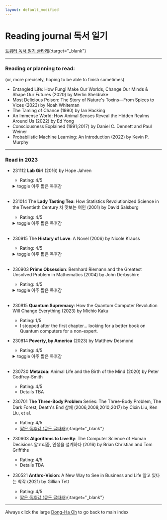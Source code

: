 ```yaml
---
layout: default_modified
---
```


# Reading journal 독서 일기

[트위터 독서 일기 글타래](https://twitter.com/inspirace/status/1657732994403016705){:target="_blank"}

___
### Reading or planning to read:
(or, more precisely, hoping to be able to finish sometimes)
- Entangled Life: How Fungi Make Our Worlds, Change Our Minds & Shape Our Futures (2020) by Merlin Sheldrake
- Most Delicious Poison: The Story of Nature's Toxins—From Spices to Vices (2023) by Noah Whiteman
- The Taming of Chance (1990) by Ian Hacking
- An Immense World: How Animal Senses Reveal the Hidden Realms Around Us (2022) by Ed Yong
- Consciousness Explained (1991;2017) by Daniel C. Dennett and Paul Weiner
- Probabilistic Machine Learning: An Introduction (2022) by Kevin P. Murphy

___
### Read in 2023

- 231112 **Lab Girl** (2016) by Hope Jahren
  - Rating: 4/5
  <details markdown=1><summary markdown="span"> toggle 아주 짧은 독후감 </summary>
  - TBA
  - [트위터 인용 타래](https://twitter.com/inspirace/status/1713711353007935738){:target="_blank"} 
  </details><br>

- 231014 The **Lady Tasting Tea**: How Statistics Revolutionized Science in the Twentieth Century 차 맛보는 여인 (2001) by David Salsburg
  - Rating: 4/5
  <details markdown=1><summary markdown="span"> toggle 아주 짧은 독후감 </summary>
  - "통계학과 추천 도서" 라는 말이 딱 맞다고 생각한다. 2008년 처음 샀을 때는 잘 읽히지 않았는데, 이후 연구/공부/일 하다가 통계 때문에 고민해 본 경험 때문인지 이번에는 즐겁게 읽었다.
  - 2008년에 이걸 다 읽고 새길 여력/능력이 되었다면, 이후 연구 생활 좀 더 세련되게, 또 주어진 방법론 따라가기보다 때때로 문제에 직접 대들려고 좀 더 발버둥칠 수 있지 않았을까 (아님 ㅎㅎ).
  - 확률/통계학 발전에 족적을 남긴 등장 인물들이 7, 80대 노년까지 왕성한 활동을 해서, 저자가 직접 만나본 경험과 인상을 적어놓은 부분이 자주 있다. 어떻게 하면 저렇게 나이들 수 있을까.
  - 마지막 챕터와 그 외 몇몇 챕터들은 몇 년 후 다시 읽어보고 싶다.  했던 이야기 반복 간혹 있고, 수학적인 디테일을 너무 철저히 배재한 점은 아쉽다.
  - 이후 아내에게 사회학에서 쓰이는 방법론들 이야기를 조금 듣고, 더 본격적인 통계 교과서 (Murphy) 를 추천 받았다.
  - [트위터 인용 타래](https://twitter.com/inspirace/status/1703529549860843688){:target="_blank"} 
  </details><br>

- 230915 The **History of Love**: A Novel (2006) by Nicole Krauss
  - Rating: 4/5
  <details markdown=1><summary markdown="span"> toggle 아주 짧은 독후감 </summary>
  - 첫장 독거노인 두 명 살아가는 (?) 모습이 너무 강렬해서 읽기 시작했는데, 이후로는 그럭저럭... 
  - And yet, 트위터 둠스크롤링하며 시간 보내는 것보다 훨씬 즐거운 책 읽기였고, 마지막은 다시 강렬했다.   
  - [트위터 인용 타래](https://twitter.com/inspirace/status/1698597648683405342){:target="_blank"} 
  </details><br>

- 230903 **Prime Obsession**: Bernhard Riemann and the Greatest Unsolved Problem in Mathematics (2004) by John Derbyshire
  - Rating: 4/5
  <details markdown=1><summary markdown="span"> toggle 아주 짧은 독후감 </summary>
  - 아니 이게 여기서 왜 나와? 아 이게 이렇게 연결되네? 이런 반전과 즐거움이 가득한 책. [3Blue1Brown](https://www.youtube.com/results?search_query=zeta+3blue1brown){:target="_blank"} 등 다른 매체들 도움을 받아가며 나중에 한번 더 읽고 싶다. 특히 소수의 특성 연구에서 연산자 이론 operator theory 등을 거쳐 양자 역학으로 이어지는 (이어지나?) 설명이 조금 더 자세하게 있으면 매우 재미있을 듯.
  - 유일한 단점은 수학 공식, 변수, 함수 등이 킨들에서 매끄럽게 보이지 않는 점 - 종이책도 살까?
  - 저자가 이 책 출간 10년 쯤 후에 인종차별 발언을 해서 직장에서 잘렸고, 비슷한 느낌의 정치 책도 한 권 쓴 것을 발견하고 깜짝 놀랐다. 동명이인인 줄 알았는데... 책에서 저자 정치 성향은 그다지 드러나지 않는데, 간혹 수학자들의 삶과 역사를 다룰 때 왜 꼭 이 이야기를 하나 싶었던 부분들이 (나중에 생각해보니) 몇 군데 있다.   
  - [트위터 인용 타래](https://twitter.com/inspirace/status/1692152421059813793){:target="_blank"} 
  </details><br>
   
- 230815 **Quantum Supremacy**: How the Quantum Computer Revolution Will Change Everything (2023) by Michio Kaku
  - Rating: 1/5
  - I stopped after the first chapter... looking for a better book on Quantum computers for a non-expert.

- 230814 **Poverty, by America** (2023) by Matthew Desmond
  - Rating: 4/5
  <details markdown=1><summary markdown="span"> toggle 아주 짧은 독후감 </summary>
  - 미국에서 빈부 격차는 다른 나라들에서 흔히 벌어지는 일들에 인종 분리/차별의 역사가 더해져 더 복잡하다.
  - 흔히 가난을 게으름, 낭비 등 개인적인 특성과 연관시켜 비난하고 멸시하지만, 저자는, 하루 16시간씩 건강을 망치며 일해도 가난에서 벗어날 수 없는 사례들을 포함한 여러 통계와 연구 결과들을 들며, 가난이 '만들어진' 현상임을 역설한다. 특히 가난할수록 높은 이자와 연체료를 강제하는 금융 시스템 (e.g., 'payday-loan'), 복지 혜택 심사를 '도와주는' 변호사들 등 가난을 이용하는 '산업'들, 가난하게 사는 것이 더 비용이 많이 드는 모순, 등은 충격적이었다.
  - 흔히 부자들 상위 1%, 10% 를 만악의 근원처럼 말하지만, 실은 더 많은, 예를 들어 은퇴 자금을 주식/자본 (e.g., 401K) 또는 부동산 시장에 의존하는 '평범한' 미국인들도 구조적 가난을 고착시키고 이용하는 공범이라는 지적, 급여가 생활 임금 수준으로 올라가는 것만으로 가난한 사람들의 우울증, 약물중독, 기타 건강 문제들이 개선되더라는 연구 등등. 
  - 문제 제기는 강렬했지만 해결책은 역시 어려운 일. 다만 미국 후버 정권 때 지금처럼 정치가 양극화되고 엉망이었는데도, Social Security 등 오래 살아남고 대중에게 인기 있어 아무도 함부로 못 건드리는 사회 보장 제도들이 법제화 되었음을 지적하며 희망을 잃지 않을 것을 강조한 점은 좋았다. 이 시기 미국 정치, 사회사와 사회 보장 제도들에 대해 더 읽어보고 싶다. 문제 제기도 해결책도 철저하게 미국 내에 국한된 점은 (큰) 한계. 
  </details><br>

- 230730 **Metazoa**: Animal Life and the Birth of the Mind (2020) by Peter Godfrey-Smith
  - Rating: 4/5
  - Details TBA

- 230701 **The Three-Body Problem** Series: The Three-Body Problem, The Dark Forest, Death's End 삼체 (2006,2008,2010;2017) by Cixin Liu, Ken Liu, et al.
  - Rating: 4/5
  - [짧은 독후감 (큐돈 글타래)](https://qdon.space/@inspirace/110642611954209960){:target="_blank"} 

- 230603 **Algorithms to Live By**: The Computer Science of Human Decisions 알고리즘, 인생을 설계하다 (2016) by Brian Christian and Tom Griffiths
  - Rating: 4/5
  - Details TBA

- 230521 **Anthro-Vision**: A New Way to See in Business and Life 알고 있다는 착각 (2021) by Gillian Tett
  - Rating: 4/5
  - [짧은 독후감 (큐돈 글타래)](https://qdon.space/@inspirace/110406545430732771){:target="_blank"} 

___
Always click the large [Dong-Ha Oh](index.md) to go back to main index
